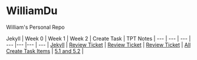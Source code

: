 # WilliamDu
William's Personal Repo


Jekyll | Week 0 | Week 1 | Week 2 | Create Task | TPT Notes |
--- | --- | --- | --- |--- |--- | --- |
[Jekyll](https://williamdu22.github.io/WilliamDuRepository/) | [Review Ticket](https://github.com/WilliamDu22/WilliamDuRepository/issues/1) | [Review Ticket](https://github.com/WilliamDu22/WilliamDuRepository/issues/2) | [Review Ticket](https://github.com/WilliamDu22/WilliamDuRepository/issues/4) | [All Create Task Items](https://github.com/NoahJ214/Team-Aaiaa-Project-Tri-2/wiki/William-Du-Evaluation-of-Create-Task-Project) 
 | [5.1 and 5.2](https://github.com/WilliamDu22/WilliamDuRepository/wiki/5.1-5.2-Notes) | 
